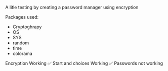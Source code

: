A litle testing by creating a password manager using encryption

Packages used:
- Cryptoghrapy
- OS
- SYS
- random
- time
- colorama

Encryption Working ✅
Start and choices Working ✅
Passwords not working
